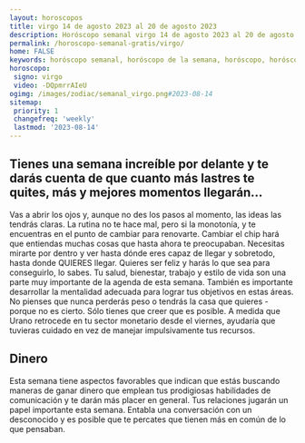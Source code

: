 ```yaml
---
layout: horoscopos
title: virgo 14 de agosto 2023 al 20 de agosto 2023 
description: Horóscopo semanal virgo 14 de agosto 2023 al 20 de agosto 2023. Tienes una semana increíble por delante y te darás cuenta de que cuanto más lastres te quites, más y mejores momentos llegarán…
permalink: /horoscopo-semanal-gratis/virgo/
home: FALSE
keywords: horóscopo semanal, horóscopo de la semana, horóscopo, horóscopo gratis,horóscopos, horóscopo esperanza gracia, horoscopos virgo la semana, horóscopos gratis, Tarot, Astrologia, Zodíaco, virgo, horoscopo gratis, semanal
horoscopo:
 signo: virgo
 video: -DQpmrrAIeU
ogimg: /images/zodiac/semanal_virgo.png#2023-08-14
sitemap:
 priority: 1
 changefreq: 'weekly'
 lastmod: '2023-08-14'
---
```




## Tienes una semana increíble por delante y te darás cuenta de que cuanto más lastres te quites, más y mejores momentos llegarán…

Vas a abrir los ojos y, aunque no des los pasos al momento, las ideas las tendrás claras. 
 La rutina no te hace mal, pero si la monotonía, y te encuentras en el punto de cambiar para renovarte. 
 Cambiar el chip hará que entiendas muchas cosas que hasta ahora te preocupaban. Necesitas mirarte por dentro y ver hasta dónde eres capaz de llegar y sobretodo, hasta donde QUIERES llegar. Quieres ser feliz y harás lo que sea para conseguirlo, lo sabes.
Tu salud, bienestar, trabajo y estilo de vida son una parte muy importante de la agenda de esta semana. También es importante desarrollar la mentalidad adecuada para lograr tus objetivos en estas áreas. No pienses que nunca perderás peso o tendrás la casa que quieres - porque no es cierto. Sólo tienes que creer que es posible. A medida que Urano retrocede en tu sector monetario desde el viernes, ayudaría que tuvieras cuidado en vez de manejar impulsivamente tus recursos.

## Dinero

Esta semana tiene aspectos favorables que indican que estás buscando maneras de ganar dinero que emplean tus prodigiosas habilidades de comunicación y te darán más placer en general. Tus relaciones jugarán un papel importante esta semana. Entabla una conversación con un desconocido y es posible que te percates que tienen más en común de lo que pensaban.